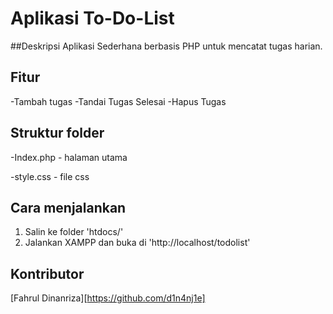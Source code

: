 # Aplikasi To-Do-List

##Deskripsi
Aplikasi Sederhana berbasis PHP untuk mencatat tugas harian.

## Fitur
-Tambah tugas
-Tandai Tugas Selesai
-Hapus Tugas

## Struktur folder
-Index.php - halaman utama

-style.css - file css

## Cara menjalankan
1. Salin ke folder 'htdocs/'
2. Jalankan XAMPP dan buka di 'http://localhost/todolist'

## Kontributor
[Fahrul Dinanriza][https://github.com/d1n4nj1e]
